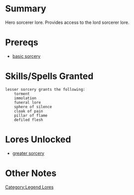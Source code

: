 # Summary

Hero sorcerer lore. Provides access to the lord sorcerer lore.

# Prereqs

-   [basic sorcery](Basic_Sorcery "wikilink")

# Skills/Spells Granted

`lesser sorcery grants the following:`  
`    torment`  
`    immolation`  
`    funeral lore`  
`    sphere of silence`  
`    cloak of pain`  
`    pillar of flame`  
`    defiled flesh`

# Lores Unlocked

-   [greater sorcery](Greater_Sorcery "wikilink")

# Other Notes

[Category:Legend Lores](Category:Legend_Lores "wikilink")
